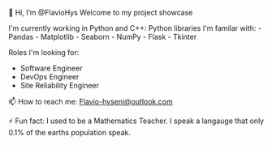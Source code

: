 👋 Hi, I’m @FlavioHys
  Welcome to my project showcase

I'm currently working in Python and C++:
Python libraries I'm familar with:
    - Pandas
    - Matplotlib
    - Seaborn
    - NumPy
    - Flask
    - Tkinter

Roles I'm looking for:
  - Software Engineer
  - DevOps Engineer
  - Site Reliability Engineer

📫 How to reach me:
  Flavio-hyseni@outlook.com 

⚡ Fun fact: 
  I used to be a Mathematics Teacher.
  I speak a langauge that only 0.1% of the earths population speak.

<!---
FlavioHys/FlavioHys is a ✨ special ✨ repository because its `README.md` (this file) appears on your GitHub profile.
You can click the Preview link to take a look at your changes.
--->
